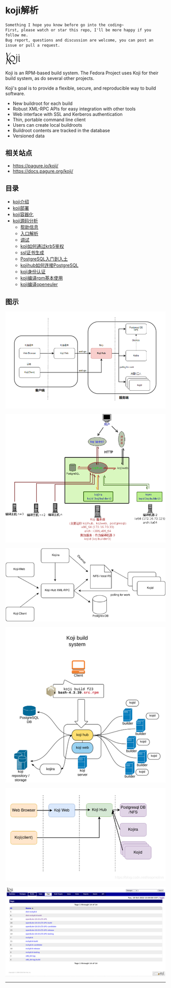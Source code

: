 # koji解析

```
Something I hope you know before go into the coding~
First, please watch or star this repo, I'll be more happy if you follow me.
Bug report, questions and discussion are welcome, you can post an issue or pull a request.
```

![20220806_231000_79](image/20220806_231000_79.png)

Koji is an RPM-based build system. The Fedora Project uses Koji for their build system, as do several other projects.

Koji's goal is to provide a flexible, secure, and reproducible way to build software.


* New buildroot for each build
* Robust XML-RPC APIs for easy integration with other tools
* Web interface with SSL and Kerberos authentication
* Thin, portable command line client
* Users can create local buildroots
* Buildroot contents are tracked in the database
* Versioned data

## 相关站点

* <https://pagure.io/koji/>
* <https://docs.pagure.org/koji/>

## 目录

* [koji介绍](docs/koji介绍.md)
* [koji部署](docs/koji部署.md)
* [koji容器化](docs/koji容器化.md)
* [koji源码分析](docs/koji源码分析.md)
    * [帮助信息](docs/koji源码分析/帮助信息.md)
    * [入口解析](docs/koji源码分析/入口解析.md)
    * [调试](docs/koji源码分析/调试.md)
    * [koji如何通过krb5鉴权](docs/koji源码分析/koji如何通过krb5鉴权.md)
    * [ssl证书生成](docs/koji源码分析/ssl证书生成.md)
    * [PostgreSQL入门到入土](docs/koji源码分析/PostgreSQL入门到入土.md)
    * [kojihub如何连接PostgreSQL](docs/koji源码分析/kojihub如何连接PostgreSQL.md)
    * [koji身份认证](docs/koji源码分析/koji身份认证.md)
    * [koji编译rpm基本使用](docs/koji源码分析/koji编译rpm基本使用.md)
    * [koji编译openeuler](docs/koji源码分析/koji编译openeuler.md)


## 图示

![20221005_110039_51](image/20221005_110039_51.png)

![20220811_141522_56](image/20220811_141522_56.png)

![20220811_141624_54](image/20220811_141624_54.png)

![20220811_141636_16](image/20220811_141636_16.png)

![20220811_141746_36](image/20220811_141746_36.png)

![20221018_135919_46](image/20221018_135919_46.png) 

---
